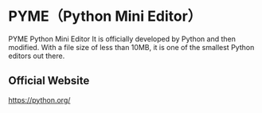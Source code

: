 # PYME（Python Mini Editor）
PYME Python Mini Editor It is officially developed by Python and then modified. With a file size of less than 10MB, it is one of the smallest Python editors out there.

## Official Website
https://python.org/
